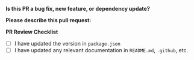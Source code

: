 **Is this PR a bug fix, new feature, or dependency update?**

**Please describe this pull request:**

**PR Review Checklist**

- [ ] I have updated the version in `package.json`
- [ ] I have updated any relevant documentation in `README.md`, `.github`, etc.
